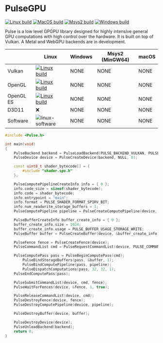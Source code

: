 # PulseGPU

[![Linux build](https://github.com/ft-grmhd/Pulse/actions/workflows/linux-build.yml/badge.svg)](https://github.com/ft-grmhd/Pulse/actions/workflows/linux-build.yml)
[![MacOS build](https://github.com/ft-grmhd/Pulse/actions/workflows/macos-build.yml/badge.svg)](https://github.com/ft-grmhd/Pulse/actions/workflows/macos-build.yml)
[![Msys2 build](https://github.com/ft-grmhd/Pulse/actions/workflows/msys2-build.yml/badge.svg)](https://github.com/ft-grmhd/Pulse/actions/workflows/msys2-build.yml)
[![Windows build](https://github.com/ft-grmhd/Pulse/actions/workflows/windows-build.yml/badge.svg)](https://github.com/ft-grmhd/Pulse/actions/workflows/windows-build.yml)

Pulse is a low level GPGPU library designed for highly intensive general GPU computations with high control over the hardware. It is built on top of Vulkan. A Metal and WebGPU backends are in development.

|           | Linux | Windows | Msys2 (MinGW64) | macOS
 ---------- | ----- | ------- | --------------- | -----
Vulkan      | [![Linux build](https://github.com/ft-grmhd/Pulse/actions/workflows/linux-build.yml/badge.svg)](https://github.com/ft-grmhd/Pulse/actions/workflows/linux-build.yml)  | NONE    | NONE            | NONE
OpenGL      | [![Linux build](https://github.com/ft-grmhd/Pulse/actions/workflows/linux-build.yml/badge.svg)](https://github.com/ft-grmhd/Pulse/actions/workflows/linux-build.yml)  | NONE    | NONE            | NONE
OpenGL ES   | [![Linux build](https://github.com/ft-grmhd/Pulse/actions/workflows/linux-build.yml/badge.svg)](https://github.com/ft-grmhd/Pulse/actions/workflows/linux-build.yml)  | NONE    | NONE            | NONE
D3D11       | ❌  | NONE    | NONE            | NONE
Software    | ![linux-software](https://github.com/ft-grmhd/Pulse/actions/workflows/software.yml/badge.svg) | NONE    | NONE            | NONE

```cpp
#include <Pulse.h>

int main(void)
{
	PulseBackend backend = PulseLoadBackend(PULSE_BACKEND_VULKAN, PULSE_SHADER_FORMAT_SPIRV_BIT, PULSE_NO_DEBUG);
	PulseDevice device = PulseCreateDevice(backend, NULL, 0);

	const uint8_t shader_bytecode[] = {
		#include "shader.spv.h"
	};

	PulseComputePipelineCreateInfo info = { 0 };
	info.code_size = sizeof(shader_bytecode);
	info.code = shader_bytecode;
	info.entrypoint = "main";
	info.format = PULSE_SHADER_FORMAT_SPIRV_BIT;
	info.num_readwrite_storage_buffers = 1;
	PulseComputePipeline pipeline = PulseCreateComputePipeline(device, &info);

	PulseBufferCreateInfo buffer_create_info = { 0 };
	buffer_create_info.size = 1024;
	buffer_create_info.usage = PULSE_BUFFER_USAGE_STORAGE_WRITE;
	PulseBuffer buffer = PulseCreateBuffer(device, &buffer_create_info);

	PulseFence fence = PulseCreateFence(device);
	PulseCommandList cmd = PulseRequestCommandList(device, PULSE_COMMAND_LIST_GENERAL);

	PulseComputePass pass = PulseBeginComputePass(cmd);
		PulseBindStorageBuffers(pass, &buffer, 1);
		PulseBindComputePipeline(pass, pipeline);
		PulseDispatchComputations(pass, 32, 32, 1);
	PulseEndComputePass(pass);

	PulseSubmitCommandList(device, cmd, fence);
	PulseWaitForFences(device, &fence, 1, true);

	PulseReleaseCommandList(device, cmd);
	PulseDestroyFence(device, fence);
	PulseDestroyComputePipeline(device, pipeline);

	PulseDestroyBuffer(device, buffer);

	PulseDestroyDevice(device);
	PulseUnloadBackend(backend);
	return 0;
}
```
